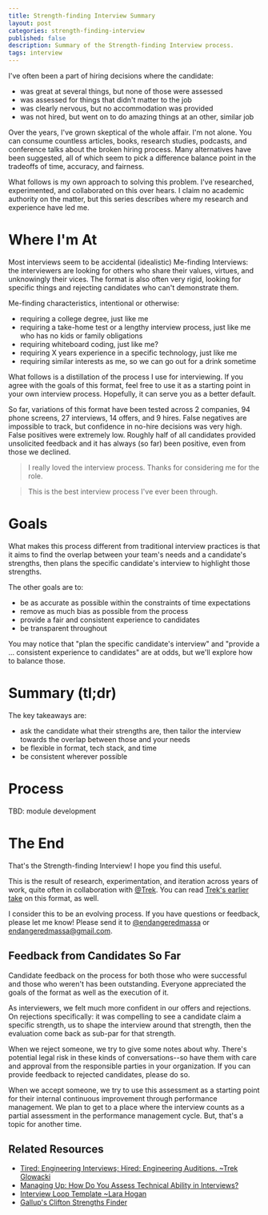 ```yaml
---
title: Strength-finding Interview Summary
layout: post
categories: strength-finding-interview
published: false
description: Summary of the Strength-finding Interview process.
tags: interview
---
```



I've often been a part of hiring decisions where the candidate:

- was great at several things, but none of those were assessed
- was assessed for things that didn't matter to the job
- was clearly nervous, but no accommodation was provided
- was not hired, but went on to do amazing things at an other, similar job

Over the years, I've grown skeptical of the whole affair. I'm not alone. You can consume countless articles, books, research studies, podcasts, and conference talks about the broken hiring process. Many alternatives have been suggested, all of which seem to pick a difference balance point in the tradeoffs of time, accuracy, and fairness.

What follows is my own approach to solving this problem. I've researched, experimented, and collaborated on this over hears. I claim no academic authority on the matter, but this series describes where my research and experience have led me.


# Where I'm At

Most interviews seem to be accidental (idealistic) Me-finding Interviews: the interviewers are looking for others who share their values, virtues, and unknowingly their vices. The format is also often very rigid, looking for specific things and rejecting candidates who can't demonstrate them.

Me-finding characteristics, intentional or otherwise:

- requiring a college degree, just like me
- requiring a take-home test or a lengthy interview process, just like me who has no kids or family obligations
- requiring whiteboard coding, just like me?
- requiring X years experience in a specific technology, just like me
- requiring similar interests as me, so we can go out for a drink sometime

What follows is a distillation of the process I use for interviewing. If you agree with the goals of this format, feel free to use it as a starting point in your own interview process. Hopefully, it can serve you as a better default.

So far, variations of this format have been tested across 2 companies, 94 phone screens, 27 interviews, 14 offers, and 9 hires. False negatives are impossible to track, but confidence in no-hire decisions was very high. False positives were extremely low. Roughly half of all candidates provided unsolicited feedback and it has always (so far) been positive, even from those we declined.

> I really loved the interview process. Thanks for considering me for the role.

> This is the best interview process I've ever been through.


# Goals

What makes this process different from traditional interview practices is that it aims to find the overlap between your team's needs and a candidate's strengths, then plans the specific candidate's interview to highlight those strengths.

The other goals are to:
- be as accurate as possible within the constraints of time expectations
- remove as much bias as possible from the process
- provide a fair and consistent experience to candidates
- be transparent throughout

You may notice that "plan the specific candidate's interview" and "provide a ... consistent experience to candidates" are at odds, but we'll explore how to balance those.


# Summary (tl;dr)

The key takeaways are:

- ask the candidate what their strengths are, then tailor the interview towards the overlap between those and your needs
- be flexible in format, tech stack, and time
- be consistent wherever possible

# Process

TBD: module development


# The End

That's the Strength-finding Interview! I hope you find this useful.

This is the result of research, experimentation, and iteration across years of work, quite often in collaboration with [@Trek](https://twitter.com/trek). You can read [Trek's earlier take](https://medium.com/@trek/tired-engineering-interviews-hired-engineering-auditions-5f9f00147a57) on this format, as well.

I consider this to be an evolving process. If you have questions or feedback, please let me know! Please send it to [@endangeredmassa](https://twitter.com/endangeredmassa) or [endangeredmassa@gmail.com](mailto:endangeredmassa@gmail.com).


## Feedback from Candidates So Far

Candidate feedback on the process for both those who were successful and those who weren't has been outstanding. Everyone appreciated the goals of the format as well as the execution of it.

As interviewers, we felt much more confident in our offers and rejections. On rejections specifically: it was compelling to see a candidate claim a specific strength, us to shape the interview around that strength, then the evaluation come back as sub-par for that strength.

When we reject someone, we try to give some notes about why. There's potential legal risk in these kinds of conversations--so have them with care and approval from the responsible parties in your organization. If you can provide feedback to rejected candidates, please do so.

When we accept someone, we try to use this assessment as a starting point for their internal continuous improvement through performance management. We plan to get to a place where the interview counts as a partial assessment in the performance management cycle. But, that's a topic for another time.


## Related Resources

- [Tired: Engineering Interviews; Hired: Engineering Auditions. ~Trek Glowacki](https://medium.com/@trek/tired-engineering-interviews-hired-engineering-auditions-5f9f00147a57)
- [Managing Up: How Do You Assess Technical Ability in Interviews?](https://managingup.simplecast.com/episodes/how-do-you-assess-technical-ability-in)
- [Interview Loop Template ~Lara Hogan](https://larahogan.me/blog/onsite-interview-loop-template/)
- [Gallup's Clifton Strengths Finder](https://www.gallupstrengthscenter.com/)
